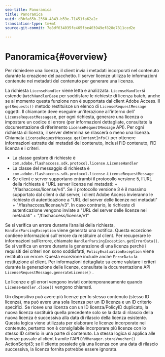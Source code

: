 ```yaml
---
seo-title: Panoramica
title: Panoramica
uuid: d3bfa65b-2360-4843-b59e-71451fa62a2c
translation-type: tm+mt
source-git-commit: 7e8df034035fe465fbe403949ef828e7811ced2e

---
```



# Panoramica{#overview}

Per richiedere una licenza, il client invia i metadati incorporati nel contenuto durante la creazione del pacchetto. Il server licenze utilizza le informazioni contenute nei metadati del contenuto per generare una licenza.

La richiesta `LicenseHandler` viene letta e analizzata. `LicenseHandler`si estende `BatchHandlerBase` per soddisfare le richieste di licenza batch, anche se al momento questa funzione non è supportata dai client Adobe Access. Il `getRequests()` metodo restituisce un elenco di `LicenseRequestMessage` oggetti. Il chiamante deve eseguire un&#39;iterazione all&#39;interno dell&#39; `LicenseRequestMessages`e, per ogni richiesta, generare una licenza o impostare un codice di errore (per informazioni dettagliate, consultate la documentazione di riferimento `LicenseRequestMessage` API). Per ogni richiesta di licenza, il server determina se rilascerà o meno una licenza. Chiamata `LicenseRequestMessage.getContentInfo()` per ottenere informazioni estratte dai metadati del contenuto, inclusi l&#39;ID contenuto, l&#39;ID licenza e i criteri.

* La classe gestore di richieste è `com.adobe.flashaccess.sdk.protocol.license.LicenseHandler`
* La classe del messaggio di richiesta è `com.adobe.flashaccess.sdk.protocol.license.LicenseRequestMessage`
* Se client e server supportano entrambi il protocollo versione 5, l’URL della richiesta è &quot;URL server licenze nei metadati: + &quot;/flashaccess/license/v4&quot;. Se il protocollo versione 3 è il massimo supportato dal client o dal server, i client Adobe Access invieranno le richieste di autenticazione a &quot;URL del server delle licenze nei metadati&quot; + &quot;/flashaccess/license/v3&quot;. In caso contrario, le richieste di autenticazione vengono inviate a &quot;URL del server delle licenze nei metadati&quot; + &quot;/flashaccess/license/v1&quot;

Se si verifica un errore durante l’analisi della richiesta, `HandlerParsingException` viene generata una notifica. Questa eccezione contiene informazioni sull&#39;errore da restituire al client. Per recuperare le informazioni sull’errore, chiamate `HandlerParsingException.getErrorData()`. Se si verifica un errore durante la generazione di una licenza perché i requisiti dei criteri non sono soddisfatti, `PolicyEvaluationException` viene restituito un errore. Questa eccezione include anche `ErrorData` la restituzione al client. Per informazioni dettagliate su come valutare i criteri durante la generazione delle licenze, consultate la documentazione API `LicenseRequestMessage.generateLicense()` .

Le licenze e gli errori vengono inviati contemporaneamente quando `LicenseHandler.close()` vengono chiamati.

Un dispositivo può avere più licenze per lo stesso contenuto (stesso ID licenza), ma può avere una sola licenza per un ID licenza e un ID criterio specifici. Se riceve una licenza con un ID licenza/PolicyID duplicato, la nuova licenza sostituirà quella precedente solo se la data di rilascio della nuova licenza è successiva alla data di rilascio della licenza esistente. Questa logica viene utilizzata per elaborare le licenze incorporate nel contenuto, pertanto non è consigliabile incorporare più licenze con lo stesso ID criterio in una parte di contenuto. La stessa logica si applica alle licenze passate al client tramite l&#39;API `DRMManager.storeVoucher()` ActionScript3; se il cliente possiede già una licenza con una data di rilascio successiva, la licenza fornita potrebbe essere ignorata.
